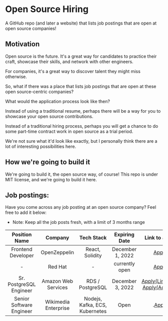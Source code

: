 # Open Source Hiring
A GitHub repo (and later a website) that lists job postings that are open at open source companies!

## Motivation
Open source is the future. It's a great way for candidates to practice their craft, showcase their skills, and network with other engineers.

For companies, it's a great way to discover talent they might miss otherwise.

So, what if there was a place that lists job postings that are open at these open source-centric companies?

What would the application process look like then?

Instead of using a traditional resume, perhaps there will be a way for you to showcase your open source contributions.

Instead of a traditional hiring process, perhaps you will get a chance to do some part-time contract work in open source as a trial period.

We're not sure what it'd look like exactly, but I personally think there are a lot of interesting possibilities here.

## How we're going to build it
We're going to build it, the open source way, of course! This repo is under MIT license, and we're going to build it here.

## Job postings:
Have you come across any job posting at an open source company? Feel free to add it below:
- Note: Keep all the job posts fresh, with a limit of 3 months range

| Position Name       | Company           | Tech Stack       | Expiring Date    | Link to apply             |
| :-------------:     | :-------------:   | :--------:       | :--------------: | :----------:              |
| Frontend Developer  | OpenZeppelin      | React, Solidity   |  December 1, 2022   | [Apply](https://www.openzeppelin.com/jobs/opening?gh_jid=5283107003)|
|        -            | Red Hat           |      -            | currently open      | [Apply](https://www.redhat.com/en/jobs)                          |
| Sr. PostgreSQL Engineer| Amazon Web Services   | RDS / PostgreSQL | December 3, 2022 | [Apply(LinkedIn)](https://www.linkedin.com/jobs/view/senior-postgresql-engineer-rds-open-source-at-amazon-web-services-aws-3109794084) [Apply(Adzuna)](https://www.adzuna.com/details/3455461128) |
| Senior Software Engineer  | Wikimedia Enterprise  | Nodejs, Kafka, ECS, Kubernetes  | Open  | .[Apply](https://boards.greenhouse.io/wikimedia/jobs/4523796?gh_src=b83b5a7e1us)  |

